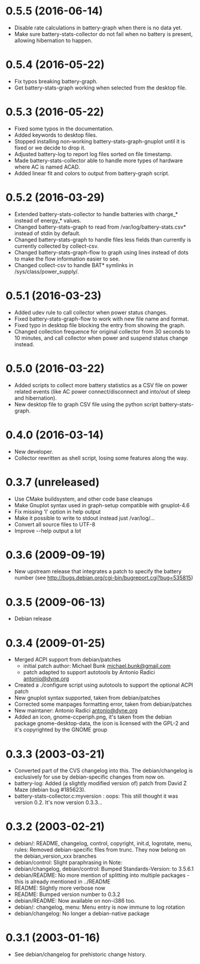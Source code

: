 0.5.5 (2016-06-14)
=====
* Disable rate calculations in battery-graph when there is no data  yet.
* Make sure battery-stats-collector do not fail when no battery is present,
  allowing hibernation to happen.

0.5.4 (2016-05-22)
=====
* Fix typos breaking battery-graph.
* Get battery-stats-graph working when selected from the desktop file.

0.5.3 (2016-05-22)
=====
* Fixed some typos in the documentation.
* Added keywords to desktop files.
* Stopped installing non-working battery-stats-graph-gnuplot until it
  is fixed or we decide to drop it.
* Adjusted battery-log to report log files sorted on file timestamp.
* Made battery-stats-collector able to handle more types of hardware
  where AC is named ACAD.
* Added linear fit and colors to output from battery-graph script.

0.5.2 (2016-03-29)
=====
* Extended battery-stats-collector to handle batteries with charge_*
  instead of energy_* values.
* Changed battery-stats-graph to read from /var/log/battery-stats.csv*
  instead of stdin by default.
* Changed battery-stats-graph to handle files less fields than
  currently is currently collected by collect-csv.
* Changed battery-stats-graph-flow to graph using lines instead of
  dots to make the flow information easier to see.
* Changed collect-csv to handle BAT* symlinks in
  /sys/class/power_supply/.

0.5.1 (2016-03-23)
=====
* Added udev rule to call collector when power status changes.
* Fixed battery-stats-graph-flow to work with new file name and format.
* Fixed typo in desktop file blocking the entry from showing the graph.
* Changed collection frequence for original collector from 30 seconds to
  10 minutes, and call collector when power and suspend status change instead.

0.5.0 (2016-03-22)
=====
* Added scripts to collect more battery statistics as a CSV file
  on power related events (like AC power connect/disconnect and into/out of
  sleep and hibernation). 
* New desktop file to graph CSV file using the python script battery-stats-graph.

0.4.0 (2016-03-14)
=====
* New developer.
* Collector rewritten as shell script, losing some features along the way.

0.3.7 (unreleased)
=====
* Use CMake buildsystem, and other code base cleanups
* Make Gnuplot syntax used in graph-setup compatible with gnuplot-4.6
* Fix missing 'I' option in help output
* Make it possible to write to stdout instead just /var/log/...
* Convert all source files to UTF-8
* Improve --help output a lot

0.3.6 (2009-09-19)
=====
* New upstream release that integrates a patch to specify the battery number
  (see http://bugs.debian.org/cgi-bin/bugreport.cgi?bug=535815)

0.3.5 (2009-06-13)
=====
* Debian release

0.3.4 (2009-01-25)
=====
* Merged ACPI support from debian/patches
  - initial patch author: Michael Bunk <michael.bunk@gmail.com>
  - patch adapted to support autotools by Antonio Radici <antonio@dyne.org>
* Created a ./configure script using autotools to support the optional
  ACPI patch
* New gnuplot syntax supported, taken from debian/patches
* Corrected some manpages formatting error, taken from debian/patches
* New maintaner: Antonio Radici <antonio@dyne.org>
* Added an icon, gnome-ccperiph.png, it's taken from the debian
  package gnome-desktop-data, the icon is licensed with the GPL-2 and
  it's copyrighted by the GNOME group

0.3.3 (2003-03-21)
=====
* Converted part of the CVS changelog into this.  The debian/changelog
  is exclusively for use by debian-specific changes from now on.
* battery-log: Added (a slightly modified version of) patch from
  David Z Maze (debian bug #185623).
* battery-stats-collector.c:myversion : oops: This still thought it
  was version 0.2. It's now version 0.3.3...

0.3.2 (2003-02-21)
=====
* debian/: README, changelog, control, copyright, init.d, logrotate,
  menu, rules: Removed debian-specific files from trunc.  They now
  belong on the debian_version_xxx branches
* debian/control: Slight paraphrasing in Note:
* debian/changelog, debian/control: Bumped Standards-Version: to 3.5.6.1
* debian/README: No more mention of splitting into multiple packages -
  this is already mentioned in ../README
* README: Slightly more verbose now
* README: Bumped version number to 0.3.2
* debian/README: Now available on non-i386 too.
* debian/: changelog, menu: Menu entry is now immune to log rotation
* debian/changelog: No longer a debian-native package

0.3.1 (2003-01-16)
=====
* See debian/changelog for prehistoric change history.
